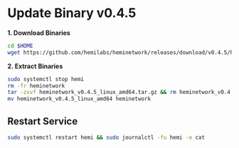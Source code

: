 # Update Binary v0.4.5
**1. Download Binaries**
```bash
cd $HOME
wget https://github.com/hemilabs/heminetwork/releases/download/v0.4.5/heminetwork_v0.4.5_linux_amd64.tar.gz
```

**2. Extract Binaries**
```bash
sudo systemctl stop hemi
rm -fr heminetwork
tar -zxvf heminetwork_v0.4.5_linux_amd64.tar.gz && rm heminetwork_v0.4.5_linux_amd64.tar.gz
mv heminetwork_v0.4.5_linux_amd64 heminetwork
```

## Restart Service
```bash
sudo systemctl restart hemi && sudo journalctl -fu hemi -o cat
```
